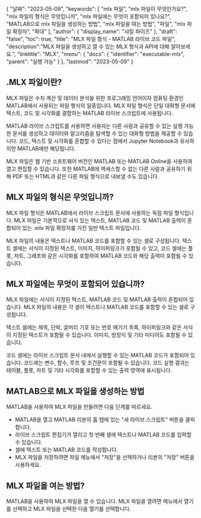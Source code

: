 {
"날짜": "2023-05-09",
  "keywords": [
"mlx 파일",
"mlx 파일이 무엇인가요?",
"mlx 파일의 형식은 무엇입니까",
"mlx 파일에는 무엇이 포함되어 있나요?",
"MATLAB으로 mlx 파일을 생성하는 방법",
"mlx 파일을 여는 방법",
"파일",
"mlx 파일 확장자",
"확대"
],
  "author": {
"display_name": "샤킬 파이즈"
},
"draft": "false",
"toc": true,
"title": "MLX 파일 형식 - MATLAB 라이브 코드 파일",
  "description":"MLX 파일을 생성하고 열 수 있는 MLX 형식과 API에 대해 알아보세요.",
"linktitle": "MLX",
  "menu": {
    "docs": {
      "identifier": "executable-mlx",
"parent": "실행 가능"
}
},
"lastmod": "2023-05-09"
}

## .MLX 파일이란?

MLX 파일은 수치 계산 및 데이터 분석을 위한 프로그래밍 언어이자 컴퓨팅 환경인 MATLAB에서 사용되는 파일 형식의 일종입니다. MLX 파일 형식은 단일 대화형 문서에 텍스트, 코드 및 시각화를 결합하는 MATLAB 라이브 스크립트에 사용됩니다.

MATLAB 라이브 스크립트를 사용하면 사용자는 다른 사람과 공유할 수 있는 실행 가능한 문서를 생성하고 데이터와 알고리즘을 탐색할 수 있는 대화형 방법을 제공할 수 있습니다. 코드, 텍스트 및 시각화를 혼합할 수 있다는 점에서 Jupyter Notebook과 유사하지만 MATLAB에만 해당됩니다.

MLX 파일은 웹 기반 소프트웨어 버전인 MATLAB 또는 MATLAB Online을 사용하여 열고 편집할 수 있습니다. 또한 MATLAB에 액세스할 수 없는 다른 사람과 공유하기 위해 PDF 또는 HTML과 같은 다른 파일 형식으로 내보낼 수도 있습니다.

## MLX 파일의 형식은 무엇입니까?

MLX 파일 형식은 MATLAB에서 라이브 스크립트 문서에 사용하는 독점 파일 형식입니다. MLX 파일은 기본적으로 서식 있는 텍스트, MATLAB 코드 및 MATLAB 출력이 혼합되어 있는 .mlx 파일 확장자를 가진 일반 텍스트 파일입니다.

MLX 파일의 내용은 텍스트나 MATLAB 코드를 포함할 수 있는 셀로 구성됩니다. 텍스트 셀에는 서식이 지정된 텍스트, 이미지, 하이퍼링크가 포함될 수 있고, 코드 셀에는 플롯, 차트, 그래프와 같은 시각화를 포함하여 MATLAB 코드와 해당 출력이 포함될 수 있습니다.

## MLX 파일에는 무엇이 포함되어 있습니까?

MLX 파일에는 서식이 지정된 텍스트, MATLAB 코드 및 MATLAB 출력이 혼합되어 있습니다. MLX 파일의 내용은 각 셀이 텍스트나 MATLAB 코드를 포함할 수 있는 셀로 구성됩니다.

텍스트 셀에는 제목, 단락, 글머리 기호 또는 번호 매기기 목록, 하이퍼링크와 같은 서식이 지정된 텍스트가 포함될 수 있습니다. 이미지, 방정식 및 기타 미디어도 포함될 수 있습니다.

코드 셀에는 라이브 스크립트 문서 내에서 실행할 수 있는 MATLAB 코드가 포함되어 있습니다. 코드에는 변수, 함수, 루프 및 조건문이 포함될 수 있습니다. 코드 실행 결과는 테이블, 플롯, 차트 및 기타 시각화를 포함할 수 있는 출력 영역에 표시됩니다.

## MATLAB으로 MLX 파일을 생성하는 방법

MATLAB을 사용하여 MLX 파일을 만들려면 다음 단계를 따르세요.

- MATLAB을 열고 MATLAB 리본의 홈 탭에 있는 "새 라이브 스크립트" 버튼을 클릭합니다.
- 라이브 스크립트 편집기가 열리고 첫 번째 셀에 텍스트나 MATLAB 코드를 입력할 수 있습니다.
- 셀에 텍스트 또는 MATLAB 코드를 작성합니다.
- MLX 파일을 저장하려면 파일 메뉴에서 "저장"을 선택하거나 리본의 "저장" 버튼을 사용하세요.

## MLX 파일을 여는 방법?

MATLAB을 사용하여 MLX 파일을 열 수 있습니다. MLX 파일을 열려면 메뉴에서 열기를 선택하고 MLX 파일을 선택한 다음 열기를 선택합니다.


